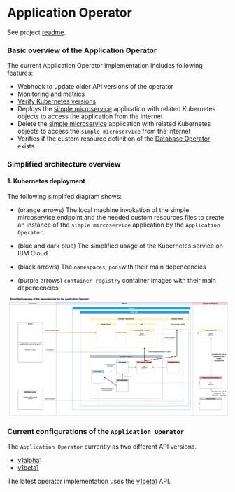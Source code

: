 # Application Operator

See project [readme](../README.md).

### Basic overview of the Application Operator

The current Application Operator implementation includes following features:

* Webhook to update older API versions of the operator
* [Monitoring and metrics](./controllers/application/monitor.go)
* [Verify Kubernetes versions](./controllers/application/prerequisites.go) 
* Deploys the [simple microservice](../simple-microservice/) application with related Kubernetes objects to access the application from the internet
* Delete the [simple microservice](../simple-microservice/) application with related Kubernetes objects to access the `simple microservice` from the internet
* Verifies if the custom resource definition of the [Database Operator](../operator-database/README.md) exists

### Simplified architecture overview 

#### 1. Kubernetes deployment

The following simplifed diagram shows:

* (orange arrows) The local machine invokation of the simple mircoservice endpoint and the needed custom resources files to create an instance of the `simple mircoservice` application by the `Application Operator`.

* (blue and dark blue) The simplified usage of the Kubernetes service on IBM Cloud

* (black arrows) The `namespaces`, `pods`with their main depencencies

* (purple arrows)  `container registry` container images with their main depencencies

![](../documentation/images/simplified-architecture-01.png)

### Current configurations of the `Application Operator`

The `Application Operator` currently as two different API versions.

* [v1alpha1](operator-application/api/v1alpha1)
* [v1beta1](operator-application/api/v1beta1)

The latest operator implementation uses the [v1beta1](operator-application/api/v1beta1) API.



